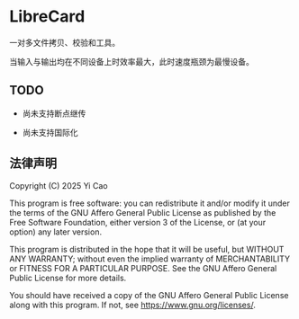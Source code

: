 ﻿# LibreCard

一对多文件拷贝、校验和工具。

当输入与输出均在不同设备上时效率最大，此时速度瓶颈为最慢设备。

## TODO

- 尚未支持断点继传

- 尚未支持国际化

## 法律声明

Copyright (C) 2025 Yi Cao

This program is free software: you can redistribute it and/or modify
it under the terms of the GNU Affero General Public License as
published by the Free Software Foundation, either version 3 of the
License, or (at your option) any later version.

This program is distributed in the hope that it will be useful,
but WITHOUT ANY WARRANTY; without even the implied warranty of
MERCHANTABILITY or FITNESS FOR A PARTICULAR PURPOSE.  See the
GNU Affero General Public License for more details.

You should have received a copy of the GNU Affero General Public License
along with this program.  If not, see <https://www.gnu.org/licenses/>.

